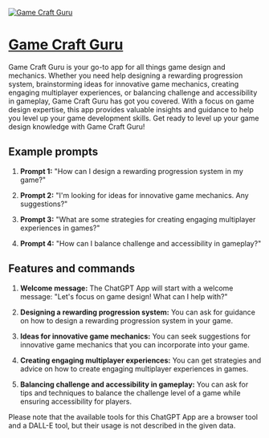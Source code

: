 [![Game Craft Guru](https://files.oaiusercontent.com/file-kMBLgG2mE5rJ2carXYRWWMkP?se=2123-10-18T15%3A22%3A14Z&sp=r&sv=2021-08-06&sr=b&rscc=max-age%3D31536000%2C%20immutable&rscd=attachment%3B%20filename%3D3779ef4d-e9a9-4342-9488-0ba7e595ffbe.png&sig=ObUNE3ktQd9eCUfQ8qPRHLJy5yFEU5bBZFJFpkwEpek%3D)](https://chat.openai.com/g/g-XLVAtZJKi-game-craft-guru)

# [Game Craft Guru](https://chat.openai.com/g/g-XLVAtZJKi-game-craft-guru)

Game Craft Guru is your go-to app for all things game design and mechanics. Whether you need help designing a rewarding progression system, brainstorming ideas for innovative game mechanics, creating engaging multiplayer experiences, or balancing challenge and accessibility in gameplay, Game Craft Guru has got you covered. With a focus on game design expertise, this app provides valuable insights and guidance to help you level up your game development skills. Get ready to level up your game design knowledge with Game Craft Guru!

## Example prompts

1. **Prompt 1:** "How can I design a rewarding progression system in my game?"

2. **Prompt 2:** "I'm looking for ideas for innovative game mechanics. Any suggestions?"

3. **Prompt 3:** "What are some strategies for creating engaging multiplayer experiences in games?"

4. **Prompt 4:** "How can I balance challenge and accessibility in gameplay?"

## Features and commands

1. **Welcome message:** The ChatGPT App will start with a welcome message: "Let's focus on game design! What can I help with?"

2. **Designing a rewarding progression system:** You can ask for guidance on how to design a rewarding progression system in your game.

3. **Ideas for innovative game mechanics:** You can seek suggestions for innovative game mechanics that you can incorporate into your game.

4. **Creating engaging multiplayer experiences:** You can get strategies and advice on how to create engaging multiplayer experiences in games.

5. **Balancing challenge and accessibility in gameplay:** You can ask for tips and techniques to balance the challenge level of a game while ensuring accessibility for players.

Please note that the available tools for this ChatGPT App are a browser tool and a DALL-E tool, but their usage is not described in the given data.